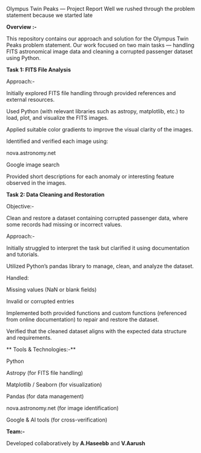 Olympus Twin Peaks — Project Report
Well we rushed through the problem statement because we started late 

 **Overview :-**

This repository contains our approach and solution for the Olympus Twin Peaks problem statement.
Our work focused on two main tasks — handling FITS astronomical image data and cleaning a corrupted passenger dataset using Python.

 **Task 1: FITS File Analysis** 
 
 Approach:-


Initially explored FITS file handling through provided references and external resources.

Used Python (with relevant libraries such as astropy, matplotlib, etc.) to load, plot, and visualize the FITS images.

Applied suitable color gradients to improve the visual clarity of the images.

Identified and verified each image using:

nova.astronomy.net

Google image search

Provided short descriptions for each anomaly or interesting feature observed in the images.

 **Task 2: Data Cleaning and Restoration**

 Objective:-
 

Clean and restore a dataset containing corrupted passenger data, where some records had missing or incorrect values.

 Approach:-

Initially struggled to interpret the task but clarified it using documentation and tutorials.

Utilized Python’s pandas library to manage, clean, and analyze the dataset.

Handled:

Missing values (NaN or blank fields)

Invalid or corrupted entries

Implemented both provided functions and custom functions (referenced from online documentation) to repair and restore the dataset.

Verified that the cleaned dataset aligns with the expected data structure and requirements.

** Tools & Technologies:-**

Python

Astropy (for FITS file handling)

Matplotlib / Seaborn (for visualization)

Pandas (for data management)

nova.astronomy.net (for image identification) 

Google & AI tools (for cross-verification)

 **Team:-**

Developed collaboratively by **A.Haseebb** and **V.Aarush**



 
